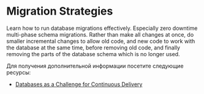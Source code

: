 # Migration Strategies

Learn how to run database migrations effectively. Especially zero downtime multi-phase schema migrations. Rather than make all changes at once, do smaller incremental changes to allow old code, and new code to work with the database at the same time, before removing old code, and finally removing the parts of the database schema which is no longer used.

Для получения дополнительной информации посетите следующие ресурсы:

- [Databases as a Challenge for Continuous Delivery](https://phauer.com/2015/databases-challenge-continuous-delivery/)
